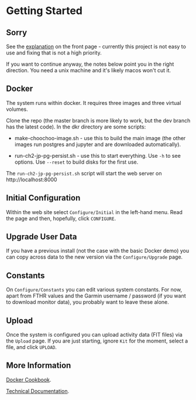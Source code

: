 
# Getting Started

## Sorry

See the [explanation](https://github.com/andrewcooke/choochoo) on the front
page - currently this project is not easy to use and fixing that is not a
high priority.

If you want to continue anyway, the notes below point you in the right
direction.  You need a unix machine and it's likely macos won't cut it.

## Docker

The system runs within docker.  It requires three images and three virtual
volumes.

Clone the repo (the master branch is more likely to work, but the dev branch
has the latest code).  In the dkr directory are some scripts:

* make-choochoo-image.sh - use this to build the main image (the other images
  run postgres and jupyter and are downloaded automatically).

* run-ch2-jp-pg-persist.sh - use this to start everything.  Use `-h` to see
  options.  Use `--reset` to build disks for the first use.

The `run-ch2-jp-pg-persist.sh` script will start the web server on
http://localhost:8000

## Initial Configuration

Within the web site select `Configure/Initial` in the left-hand menu.
Read the page and then, hopefully, click `CONFIGURE`.

## Upgrade User Data

If you have a previous install (not the case with the basic Docker
demo) you can copy across data to the new version via the
`Configure/Upgrade` page.

## Constants

On `Configure/Constants` you can edit various system constants.  For
now, apart from FTHR values and the Garmin username / password (if you
want to download monitor data), you probably want to leave these
alone.

## Upload

Once the system is configured you can upload activity data (FIT files)
via the `Upload` page.  If you are just starting, ignore `Kit` for the
moment, select a file, and click `UPLOAD`.

## More Information

[Docker Cookbook](docker).

[Technical Documentation](technical).
